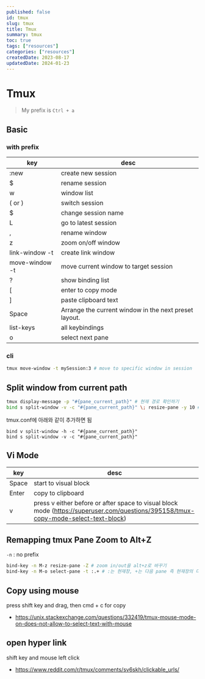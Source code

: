 ```yaml
---
published: false
id: tmux
slug: tmux
title: Tmux
summary: tmux
toc: true
tags: ["resources"]
categories: ["resources"]
createdDate: 2023-08-17
updatedDate: 2024-01-23
---
```


# Tmux

> My prefix is `Ctrl + a`


## Basic

### with prefix
| key                           | desc                                                  |
|-------------------------------|-------------------------------------------------------|
| :new                          | create new session                                    |
| $                             | rename session                                        |
| w                             | window list                                           |
| ( or )                        | switch session                                        |
| $                             | change session name                                   |
| L                             | go to latest session                                  |
| ,                             | rename window                                         |
| z                             | zoom on/off window                                    |
| link-window -t <session-name> | create link window                                    |
| move-window -t <session-name> | move current window to target session                 |
| ?                             | show binding list                                     |
| [                             | enter to copy mode                                    |
| ]                             | paste clipboard text                                  |
| Space                         | Arrange the current window in the next preset layout. |
| list-keys                     | all keybindings                                       |
| o                             | select next pane                                      |

### cli
```bash
tmux move-window -t mySession:3 # move to specific window in session
```


## Split window from current path

```bash
tmux display-message -p "#{pane_current_path}" # 현재 경로 확인하기
bind s split-window -v -c "#{pane_current_path}" \; resize-pane -y 10 # pane 분리하고 resize하기
```

tmux.conf에 아래와 같이 추가하면 됨
```
bind v split-window -h -c "#{pane_current_path}"
bind s split-window -v -c "#{pane_current_path}"
```


## Vi Mode

| key   | desc                                                                                                                                |
|-------|-------------------------------------------------------------------------------------------------------------------------------------|
| Space | start to visual block                                                                                                               |
| Enter | copy to clipboard                                                                                                                   |
| v     | press v either before or after space to visual block mode (https://superuser.com/questions/395158/tmux-copy-mode-select-text-block) |


## Remapping tmux Pane Zoom to Alt+Z

`-n` : no prefix

```bash
bind-key -n M-z resize-pane -Z # zoom in/out을 alt+z로 바꾸기
bind-key -n M-o select-pane -t :.+ # :는 현재창, +는 다음 pane 즉 현재창의 다음 pane을 선택
```

## Copy using mouse
press shift key and drag, then cmd + c for copy
- https://unix.stackexchange.com/questions/332419/tmux-mouse-mode-on-does-not-allow-to-select-text-with-mouse


## open hyper link
shift key and mouse left click
- https://www.reddit.com/r/tmux/comments/sv6skh/clickable_urls/
